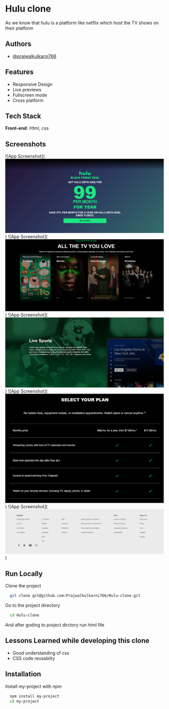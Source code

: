 # Hulu clone

As we know that hulu is a platform like netflix which host the TV shows on their platform


## Authors

- [@prajwalkulkarni766](https://github.com/Prajwalkulkarni766/)


## Features

- Responsive Design
- Live previews
- Fullscreen mode
- Cross platform


## Tech Stack

**Front-end:** Html, css


## Screenshots

![App Screenshot](![Alt text](<images/Screenshot 2023-11-27 080633.png>))
![App Screenshot](![Alt text](<images/Screenshot 2023-11-27 080648.png>))
![App Screenshot](![Alt text](<images/Screenshot 2023-11-27 080659.png>))
![App Screenshot](![Alt text](<images/Screenshot 2023-11-27 080708.png>))
![App Screenshot](![Alt text](<images/Screenshot 2023-11-27 080716.png>))


## Run Locally

Clone the project

```bash
  git clone git@github.com:Prajwalkulkarni766/Hulu-clone.git
```

Go to the project directory

```bash
  cd Hulu-clone
```

And after goding to project dirctory run html file



## Lessons Learned while developing this clone

- Good understanding of css
- CSS code reusablity
## Installation

Install my-project with npm

```bash
  npm install my-project
  cd my-project
```
    